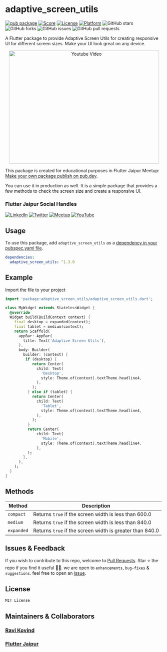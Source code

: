 # adaptive_screen_utils

[![pub package](https://img.shields.io/pub/v/adaptive_screen_utils.svg)](https://pub.dartlang.org/packages/adaptive_screen_utils)
[![Score](https://img.shields.io/pub/points/adaptive_screen_utils?label=Score&logo=dart)](https://pub.dartlang.org/packages/adaptive_screen_utils/score)
[![License](https://img.shields.io/badge/License-MIT-blue.svg)](https://opensource.org/licenses/MIT)
[![Platform](https://img.shields.io/badge/Platform-Android%20|%20iOS%20|%20Web%20|%20macOS%20|%20Windows%20|%20Linux%20-blue.svg?logo=flutter)](https://pub.dartlang.org/packages/adaptive_screen_utils)
![GitHub stars](https://img.shields.io/github/stars/ravikovind/adaptive_screen_utils)
![GitHub forks](https://img.shields.io/github/forks/ravikovind/adaptive_screen_utils)
![GitHub issues](https://img.shields.io/github/issues/ravikovind/adaptive_screen_utils)
![GitHub pull requests](https://img.shields.io/github/issues-pr/ravikovind/adaptive_screen_utils)

A Flutter package to provide Adaptive Screen Utils for creating responsive UI for different screen sizes. Make your UI look great on any device.

<p align="center">
  <a href="https://www.youtube.com/watch?feature=player_embedded&v=KYb8aqa6XEY" target="_blank">
    <img src="https://img.youtube.com/vi/KYb8aqa6XEY/0.jpg" alt="Youtube Video" width="480" height="360" />
  </a>
</p>

This package is created for educational purposes in Flutter Jaipur Meetup: [ Make your own package publish on pub.dev](https://www.meetup.com/flutterjaipur/events/299009464/).

You can use it in production as well. It is a simple package that provides a few methods to check the screen size and create a responsive UI.

### Flutter Jaipur Social Handles

[![LinkedIn](https://img.shields.io/badge/LinkedIn-Flutter%20Jaipur-blue.svg?logo=linkedin)](https://www.linkedin.com/company/flutter-jaipur)
[![Twitter](https://img.shields.io/badge/Twitter-Flutter%20Jaipur-blue.svg?logo=twitter)](https://twitter.com/Flutter_Jaipur)
[![Meetup](https://img.shields.io/badge/Meetup-Flutter%20Jaipur-blue.svg?logo=meetup)](https://www.meetup.com/meetup-group-flutterjaipur/)
[![YouTube](https://img.shields.io/badge/YouTube-Flutter%20Jaipur-blue.svg?logo=youtube)](https://www.youtube.com/@FlutterJaipur)

## Usage

To use this package, add `adaptive_screen_utils` as a [dependency in your pubspec.yaml file](https://flutter.io/platform-plugins/).

```yaml
dependencies:
  adaptive_screen_utils: ^1.3.0
```

## Example

Import the file to your project

```dart
import 'package:adaptive_screen_utils/adaptive_screen_utils.dart';
```

```dart
class MyWidget extends StatelessWidget {
  @override
  Widget build(BuildContext context) {
    final desktop = expanded(context);
    final tablet = medium(context);
    return Scaffold(
      appBar: AppBar(
        title: Text('Adaptive Screen Utils'),
      ),
      body: Builder(
        builder: (context) {
         if (desktop) {
            return Center(
              child: Text(
                'Desktop',
                style: Theme.of(context).textTheme.headline4,
              ),
            );
          } else if (tablet) {
            return Center(
              child: Text(
                'Tablet',
                style: Theme.of(context).textTheme.headline4,
              ),
            );
          }
          return Center(
              child: Text(
                'Mobile',
                style: Theme.of(context).textTheme.headline4,
              ),
          );
        },
      ),
    );
  }
}
```

## Methods

| Method     | Description                                              |
| ---------- | -------------------------------------------------------- |
| `compact`  | Returns `true` if the screen width is less than 600.0    |
| `medium`   | Returns `true` if the screen width is less than 840.0    |
| `expanded` | Returns `true` if the screen width is greater than 840.0 |

## Issues & Feedback

If you wish to contribute to this repo, welcome to [Pull Requests](https://github.com/ravikovind/adaptive_screen_utils/pulls).
Star ⭐ the repo if you find it useful 🤩🤩. we are open to `enhancements`, `bug-fixes` & `suggestions`. feel free to open an [issue](https://github.com/ravikovind/adaptive_screen_utils/issues).

## License

```md
MIT License
```

## Maintainers & Collaborators

### [Ravi Kovind](https://ravikovind.github.io/)

### [Flutter Jaipur](https://www.meetup.com/meetup-group-flutterjaipur/)
